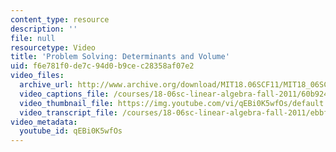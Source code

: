 ```yaml
---
content_type: resource
description: ''
file: null
resourcetype: Video
title: 'Problem Solving: Determinants and Volume'
uid: f6e781f0-de7c-94d0-b9ce-c28358af07e2
video_files:
  archive_url: http://www.archive.org/download/MIT18.06SCF11/MIT18_06SC_110609_L4_300k.mp4
  video_captions_file: /courses/18-06sc-linear-algebra-fall-2011/60b9248dbd1e5ce0ab3fd2b14fdb5a5d_qEBi0K5wfOs.vtt
  video_thumbnail_file: https://img.youtube.com/vi/qEBi0K5wfOs/default.jpg
  video_transcript_file: /courses/18-06sc-linear-algebra-fall-2011/ebbf9697dc8dd2c5dcb46065c13f9876_qEBi0K5wfOs.pdf
video_metadata:
  youtube_id: qEBi0K5wfOs
---
```

